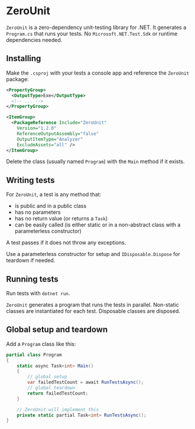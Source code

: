# ZeroUnit

`ZeroUnit` is a zero-dependency unit-testing library for .NET. It generates a `Program.cs` that runs your tests. No `Microsoft.NET.Test.Sdk` or runtime dependencies needed.

## Installing

Make the `.csproj` with your tests a console app and reference the `ZeroUnit` package:

```xml
<PropertyGroup>
  <OutputType>Exe</OutputType>
  <!-- ... -->
</PropertyGroup>

<ItemGroup>
  <PackageReference Include="ZeroUnit"
    Version="1.2.0"
    ReferenceOutputAssembly="false"
    OutputItemType="Analyzer"
    ExcludeAssets="all" />
</ItemGroup>
```

Delete the class (usually named `Program`) with the `Main` method if it exists.

## Writing tests

For `ZeroUnit`, a test is any method that:

* is public and in a public class
* has no parameters
* has no return value (or returns a `Task`)
* can be easily called (is either static or in a non-abstract class with a parameterless constructor)

A test passes if it does not throw any exceptions.

Use a parameterless constructor for setup and `IDisposable.Dispose` for teardown if needed.

## Running tests

Run tests with `dotnet run`.

`ZeroUnit` generates a program that runs the tests in parallel. Non-static classes are instantiated for each test. Disposable classes are disposed.

## Global setup and teardown

Add a `Program` class like this:

```csharp
partial class Program
{
    static async Task<int> Main()
    {
        // global setup
        var failedTestCount = await RunTestsAsync();
        // global teardown
        return failedTestCount;
    }

    // ZeroUnit will implement this
    private static partial Task<int> RunTestsAsync();
}
```
